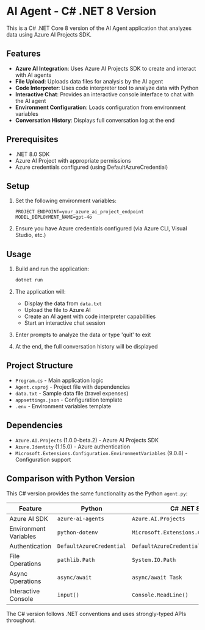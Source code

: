 # AI Agent - C# .NET 8 Version

This is a C# .NET Core 8 version of the AI Agent application that analyzes data using Azure AI Projects SDK.

## Features

- **Azure AI Integration**: Uses Azure AI Projects SDK to create and interact with AI agents
- **File Upload**: Uploads data files for analysis by the AI agent
- **Code Interpreter**: Uses code interpreter tool to analyze data with Python
- **Interactive Chat**: Provides an interactive console interface to chat with the AI agent
- **Environment Configuration**: Loads configuration from environment variables
- **Conversation History**: Displays full conversation log at the end

## Prerequisites

- .NET 8.0 SDK
- Azure AI Project with appropriate permissions
- Azure credentials configured (using DefaultAzureCredential)

## Setup

1. Set the following environment variables:
   ```
   PROJECT_ENDPOINT=your_azure_ai_project_endpoint
   MODEL_DEPLOYMENT_NAME=gpt-4o
   ```

2. Ensure you have Azure credentials configured (via Azure CLI, Visual Studio, etc.)

## Usage

1. Build and run the application:
   ```bash
   dotnet run
   ```

2. The application will:
   - Display the data from `data.txt` 
   - Upload the file to Azure AI
   - Create an AI agent with code interpreter capabilities
   - Start an interactive chat session

3. Enter prompts to analyze the data or type 'quit' to exit

4. At the end, the full conversation history will be displayed

## Project Structure

- `Program.cs` - Main application logic
- `Agent.csproj` - Project file with dependencies
- `data.txt` - Sample data file (travel expenses)
- `appsettings.json` - Configuration template
- `.env` - Environment variables template

## Dependencies

- `Azure.AI.Projects` (1.0.0-beta.2) - Azure AI Projects SDK
- `Azure.Identity` (1.15.0) - Azure authentication
- `Microsoft.Extensions.Configuration.EnvironmentVariables` (9.0.8) - Configuration support

## Comparison with Python Version

This C# version provides the same functionality as the Python `agent.py`:

| Feature | Python | C# .NET 8 |
|---------|--------|-----------|
| Azure AI SDK | `azure-ai-agents` | `Azure.AI.Projects` |
| Environment Variables | `python-dotenv` | `Microsoft.Extensions.Configuration` |
| Authentication | `DefaultAzureCredential` | `DefaultAzureCredential` |
| File Operations | `pathlib.Path` | `System.IO.Path` |
| Async Operations | `async/await` | `async/await Task` |
| Interactive Console | `input()` | `Console.ReadLine()` |

The C# version follows .NET conventions and uses strongly-typed APIs throughout.